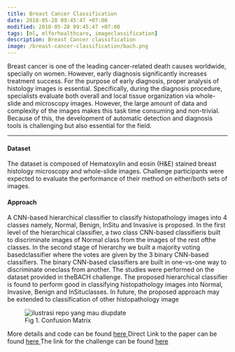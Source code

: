 ```yaml
---
title: Breast Cancer Classification 
date: 2018-05-28 09:45:47 +07:00
modified: 2018-05-28 09:45:47 +07:00
tags: [ml, mlforhealthcare, imageclassification]
description: Breast Cancer classification
image: /breast-cancer-classification/bach.png
---
```


Breast cancer is one of the leading cancer-related death causes worldwide, specially on women. However, early diagnosis significantly increases treatment success. For the purpose of early diagnosis, proper analysis of histology images is essential. Specifically, during the diagnosis procedure, specialists evaluate both overall and local tissue organization via whole-slide and microscopy images. However, the large amount of data and complexity of the images makes this task time consuming and non-trivial. Because of this, the development of automatic detection and diagnosis tools is challenging but also essential for the field.

<hr>

#### Dataset

The dataset is composed of Hematoxylin and eosin (H&E) stained breast histology microscopy and whole-slide images. Challenge participants were expected to evaluate the performance of their method on either/both sets of images.

#### Approach
 A CNN-based hierarchical classifier to classify histopathology images  into  4  classes  namely,  Normal,  Benign,  InSitu  and  Invasive  is  proposed.
 In the first level of the hierarchical classifier, a two class CNN-based classifieris built to discriminate images of Normal class from the images of the rest ofthe classes. In the second stage of hierarchy we built a majority voting basedclassifier where the votes are given by the 3 binary CNN-based classifiers. The binary  CNN-based  classifiers  are  built  in  one-vs-one  way  to  discriminate  oneclass from another. The studies were performed on the dataset provided in theBACH challenge. The proposed hierarchical classifier is found to perform good in classifying histopathology images into Normal, Invasive, Benign and InSituclasses. In future, the proposed approach may be extended to classification of other histopathology image

<figure>
<img src="{{site.baseurl}}/breast-cancer/bach.png" alt="ilustrasi repo yang mau diupdate">
<figcaption>Fig 1. Confusion Matrix </figcaption>
</figure>


More details and code can be found <a href = "https://github.com/nidran/bach">here </a>
Direct Link to the paper can be found <a href ="https://github.com/nidran/bach/blob/master/bach_paper2_NIPS%20(3).pdf "> here </a>The link for the challenge can be found <a href ="https://iciar2018-challenge.grand-challenge.org"> here</a>



